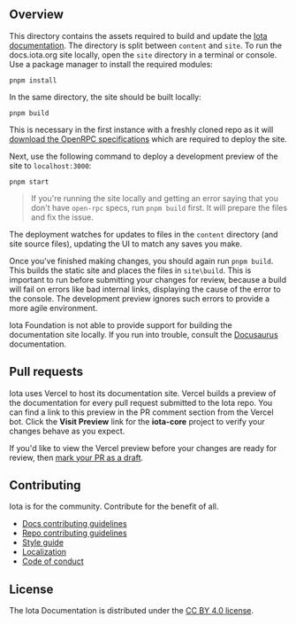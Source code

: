 ## Overview

This directory contains the assets required to build and update the [Iota documentation](https://docs.iota.org). The directory is split between `content` and `site`. To run the docs.iota.org site locally, open the `site` directory in a terminal or console. Use a package manager to install the required modules:

```shell
pnpm install
```

In the same directory, the site should be built locally:

```shell
pnpm build
```

This is necessary in the first instance with a freshly cloned repo as it will [download the OpenRPC specifications](/docs/site/src/utils/getopenrpcspecs.js) which are required to deploy the site.

Next, use the following command to deploy a development preview of the site to `localhost:3000`:

```shell
pnpm start
```

> If you're running the site locally and getting an error saying that you don't have `open-rpc` specs, run `pnpm build` first. It will prepare the files and fix the issue.

The deployment watches for updates to files in the `content` directory (and site source files), updating the UI to match any saves you make. 

Once you've finished making changes, you should again run `pnpm build`. This builds the static site and places the files in `site\build`. This is important to run before submitting your changes for review, because a build will fail on errors like bad internal links, displaying the cause of the error to the console. The development preview ignores such errors to provide a more agile environment.

Iota Foundation is not able to provide support for building the documentation site locally. If you run into trouble, consult the [Docusaurus](https://docusaurus.io/) documentation.

## Pull requests

Iota uses Vercel to host its documentation site. Vercel builds a preview of the documentation for every pull request submitted to the Iota repo. You can find a link to this preview in the PR comment section from the Vercel bot. Click the **Visit Preview** link for the **iota-core** project to verify your changes behave as you expect.

If you'd like to view the Vercel preview before your changes are ready for review, then [mark your PR as a draft](https://github.blog/2019-02-14-introducing-draft-pull-requests/).



## Contributing

Iota is for the community. Contribute for the benefit of all.

- [Docs contributing guidelines](https://docs.iota.org/references/contribute/contribution-process)
- [Repo contributing guidelines](https://docs.iota.org/contribute-to-iota-repos)
- [Style guide](https://docs.iota.org/style-guide)
- [Localization](https://docs.iota.org/localize-iota-docs)
- [Code of conduct](https://docs.iota.org/contribute/code-of-conduct)

## License

The Iota Documentation is distributed under the [CC BY 4.0 license](../LICENSE-docs).
